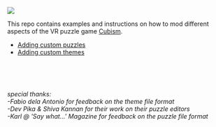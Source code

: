 ![](https://raw.githubusercontent.com/cubismvr/Mods/main/Images/Logo.png)

This repo contains examples and instructions on how to mod different aspects of the VR puzzle game [Cubism](https://www.oculus.com/experiences/quest/2264524423619421/?locale=en_US).

* [Adding custom puzzles](https://github.com/cubismvr/mods/blob/main/CustomPuzzles)
* [Adding custom themes](https://github.com/cubismvr/mods/blob/main/CustomTheme)

<br>
<br>
<br>

_special thanks:_<br>
_-Fabio dela Antonio for feedback on the theme file format_<br>
_-Dev Pika & Shiva Kannan for their work on their puzzle editors_<br>
_-Karl @ 'Say what...' Magazine for feedback on the puzzle file format_
